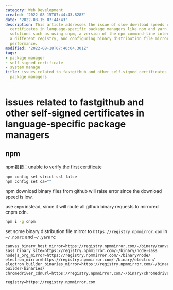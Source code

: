 ```yaml
---
category: Web Development
created: '2022-08-15T07:44:43.828Z'
date: '2022-08-15 07:44:43'
description: This article addresses the issue of slow download speeds caused by self-signed
  certificates in language-specific package managers like npm and yarn. It proposes
  solutions such as using cnpm, a version of the npm command-line interface that uses
  a different registry, and configuring binary distribution file mirrors to improve
  performance.
modified: '2022-08-18T07:40:04.301Z'
tags:
- package manager
- self-signed certificate
- system manage
title: issues related to fastgithub and other self-signed certificates in language-specific
  package managers
---
```


# issues related to fastgithub and other self-signed certificates in language-specific package managers

## npm

[npm报错：unable to verify the first certificate](https://blog.csdn.net/fclwd/article/details/79894251)

```bash
npm config set strict-ssl false
npm config set ca=""
```

npm download binary files from github will raise error since the download speed is low.

use `cnpm` instead, since it will route all github binary requests to mirrored cnpm cdn.
```bash
npm i -g cnpm
```

set some binary distribution file mirror to `https://registry.npmmirror.com` in `~/.npmrc` and `~/.yarnrc`:
```config
canvas_binary_host_mirror=https://registry.npmmirror.com/-/binary/canvas/
sass_binary_site=https://registry.npmmirror.com/-/binary/node-sass
nodejs_org_mirror=https://registry.npmmirror.com/-/binary/node/
electron_mirror=https://registry.npmmirror.com/-/binary/electron/
electron_builder_binaries_mirror=https://registry.npmmirror.com/-/binary/electron-builder-binaries/
chromedriver_cdnurl=https://registry.npmmirror.com/-/binary/chromedriver/

registry=https://registry.npmmirror.com

```
